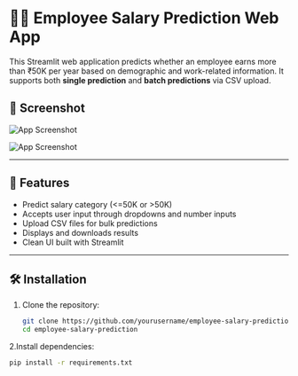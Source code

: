 # 🧑‍💼 Employee Salary Prediction Web App

This Streamlit web application predicts whether an employee earns more than ₹50K per year based on demographic and work-related information. It supports both **single prediction** and **batch predictions** via CSV upload.

## 📸 Screenshot

![App Screenshot](https://github.com/rahulaccsocial/Employee-Salary-Prediction-Using-Machine-Learning/blob/main/preview.jpg.png?raw=true)

![App Screenshot](https://github.com/rahulaccsocial/Employee-Salary-Prediction-Using-Machine-Learning/blob/main/preview1.jpg.png?raw=true)

---

## 🚀 Features

- Predict salary category (<=50K or >50K)
- Accepts user input through dropdowns and number inputs
- Upload CSV files for bulk predictions
- Displays and downloads results
- Clean UI built with Streamlit

---

## 🛠️ Installation

1. Clone the repository:
   ```bash
   git clone https://github.com/yourusername/employee-salary-prediction.git
   cd employee-salary-prediction
2.Install dependencies:
  ```bash
  pip install -r requirements.txt
